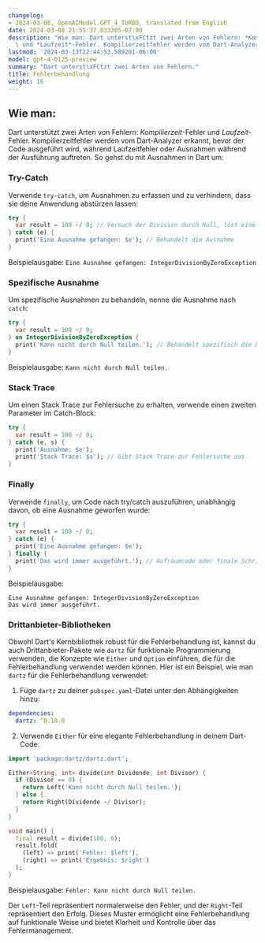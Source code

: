 ```yaml
---
changelog:
- 2024-03-08, OpenAIModel.GPT_4_TURBO, translated from English
date: 2024-03-08 21:55:37.033305-07:00
description: "Wie man: Dart unterst\xFCtzt zwei Arten von Fehlern: *Kompilierzeit*-Fehler\
  \ und *Laufzeit*-Fehler. Kompilierzeitfehler werden vom Dart-Analyzer erkannt,\u2026"
lastmod: '2024-03-13T22:44:53.589201-06:00'
model: gpt-4-0125-preview
summary: "Dart unterst\xFCtzt zwei Arten von Fehlern."
title: Fehlerbehandlung
weight: 16
---
```


## Wie man:
Dart unterstützt zwei Arten von Fehlern: *Kompilierzeit*-Fehler und *Laufzeit*-Fehler. Kompilierzeitfehler werden vom Dart-Analyzer erkannt, bevor der Code ausgeführt wird, während Laufzeitfehler oder Ausnahmen während der Ausführung auftreten. So gehst du mit Ausnahmen in Dart um:

### Try-Catch
Verwende `try-catch`, um Ausnahmen zu erfassen und zu verhindern, dass sie deine Anwendung abstürzen lassen:

```dart
try {
  var result = 100 ~/ 0; // Versuch der Division durch Null, löst eine Ausnahme aus
} catch (e) {
  print('Eine Ausnahme gefangen: $e'); // Behandelt die Ausnahme
}
```
Beispielausgabe: `Eine Ausnahme gefangen: IntegerDivisionByZeroException`

### Spezifische Ausnahme
Um spezifische Ausnahmen zu behandeln, nenne die Ausnahme nach `catch`:

```dart
try {
  var result = 100 ~/ 0;
} on IntegerDivisionByZeroException {
  print('Kann nicht durch Null teilen.'); // Behandelt spezifisch die Division-durch-Null-Ausnahmen
}
```
Beispielausgabe: `Kann nicht durch Null teilen.`

### Stack Trace
Um einen Stack Trace zur Fehlersuche zu erhalten, verwende einen zweiten Parameter im Catch-Block:

```dart
try {
  var result = 100 ~/ 0;
} catch (e, s) {
  print('Ausnahme: $e');
  print('Stack Trace: $s'); // Gibt Stack Trace zur Fehlersuche aus
}
```

### Finally
Verwende `finally`, um Code nach try/catch auszuführen, unabhängig davon, ob eine Ausnahme geworfen wurde:

```dart
try {
  var result = 100 ~/ 0;
} catch (e) {
  print('Eine Ausnahme gefangen: $e');
} finally {
  print('Das wird immer ausgeführt.'); // Aufräumcode oder finale Schritte
}
```
Beispielausgabe:
```
Eine Ausnahme gefangen: IntegerDivisionByZeroException
Das wird immer ausgeführt.
```

### Drittanbieter-Bibliotheken
Obwohl Dart's Kernbibliothek robust für die Fehlerbehandlung ist, kannst du auch Drittanbieter-Pakete wie `dartz` für funktionale Programmierung verwenden, die Konzepte wie `Either` und `Option` einführen, die für die Fehlerbehandlung verwendet werden können. Hier ist ein Beispiel, wie man `dartz` für die Fehlerbehandlung verwendet:

1. Füge `dartz` zu deiner `pubspec.yaml`-Datei unter den Abhängigkeiten hinzu:
```yaml
dependencies:
  dartz: ^0.10.0
```

2. Verwende `Either` für eine elegante Fehlerbehandlung in deinem Dart-Code:
```dart
import 'package:dartz/dartz.dart';

Either<String, int> divide(int Dividende, int Divisor) {
  if (Divisor == 0) {
    return Left('Kann nicht durch Null teilen.');
  } else {
    return Right(Dividende ~/ Divisor);
  }
}

void main() {
  final result = divide(100, 0);
  result.fold(
    (left) => print('Fehler: $left'), 
    (right) => print('Ergebnis: $right')
  );
}
```
Beispielausgabe: `Fehler: Kann nicht durch Null teilen.`

Der `Left`-Teil repräsentiert normalerweise den Fehler, und der `Right`-Teil repräsentiert den Erfolg. Dieses Muster ermöglicht eine Fehlerbehandlung auf funktionale Weise und bietet Klarheit und Kontrolle über das Fehlermanagement.
